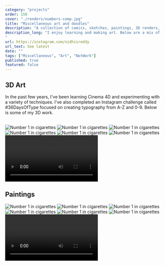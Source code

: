 ```yaml
---
category: "projects"
order: 150
cover: "./renders/numbers-comp.jpg"
title: "Miscellaneous art and doodles"
description: "A collection of comics, sketches, paintings, 3D renders, and art studies."
description_long: "I enjoy learning and making art. Below are a mix of various pieces that I've done over the years.
"
url: https://instagram.com/nidhisreddy
url_text: See latest
date: ""
tags: ["Miscellaneous", "Art", "NotWork"]
published: true
featured: false
---
```


## 3D Art

In the past few years, I've been learning Cinema 4D and experimenting with a variety of techniques. I've also completed an Instagram challenge called #36DaysOfType focused on creating typography from A-Z and 0-9. Below is some of my 3D work.

<br>
<div class="grid-row">
    <img src="./renders/1.png" alt="Number 1 in cigarettes" />
    <img src="./renders/1.png" alt="Number 1 in cigarettes" />
    <img src="./renders/1.png" alt="Number 1 in cigarettes" />
    <img src="./renders/1.png" alt="Number 1 in cigarettes" />
    <img src="./renders/1.png" alt="Number 1 in cigarettes" />
    <img src="./renders/1.png" alt="Number 1 in cigarettes" />
    <video><source src="./anim/eye-to-hand.mp4" type="video/mp4"></video>
</div>

## Paintings

<div class="grid-row">
    <img src="./paintings/mermaid.png" alt="Number 1 in cigarettes" />
    <img src="./renders/1.png" alt="Number 1 in cigarettes" />
    <img src="./renders/1.png" alt="Number 1 in cigarettes" />
    <img src="./renders/1.png" alt="Number 1 in cigarettes" />
    <img src="./renders/1.png" alt="Number 1 in cigarettes" />
    <img src="./renders/1.png" alt="Number 1 in cigarettes" />
    <video><source src="./anim/eye-to-hand.mp4" type="video/mp4"></video>
</div>
